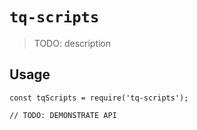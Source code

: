 # `tq-scripts`

> TODO: description

## Usage

```
const tqScripts = require('tq-scripts');

// TODO: DEMONSTRATE API
```
